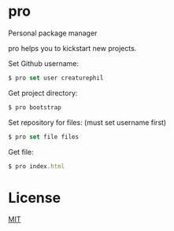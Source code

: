# pro

Personal package manager

pro helps you to kickstart new projects.

Set Github username:

```js
$ pro set user creaturephil
```

Get project directory:

```js
$ pro bootstrap
```

Set repository for files: (must set username first)

```js
$ pro set file files
```

Get file:

```js
$ pro index.html
```

# License

[MIT](LICENSE)
